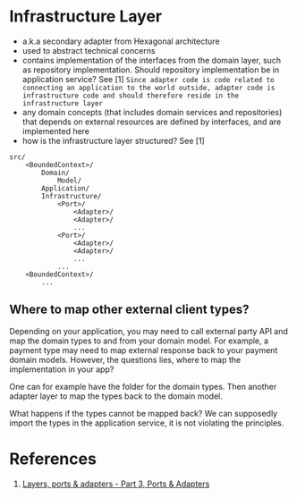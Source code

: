 # Infrastructure Layer

- a.k.a secondary adapter from Hexagonal architecture
- used to abstract technical concerns
- contains implementation of the interfaces from the domain layer, such as repository implementation. Should repository implementation be in application service? See [1] `Since adapter code is code related to connecting an application to the world outside, adapter code is infrastructure code and should therefore reside in the infrastructure layer`
- any domain concepts (that includes domain services and repositories) that depends on external resources are defined by interfaces, and are implemented here
- how is the infrastructure layer structured? See [1]

```
src/
    <BoundedContext>/
        Domain/
            Model/
        Application/
        Infrastructure/
            <Port>/
                <Adapter>/
                <Adapter>/
                ...
            <Port>/
                <Adapter>/
                <Adapter>/
                ...
            ...
    <BoundedContext>/
        ...
```


## Where to map other external client types?

Depending on your application, you may need to call external party API and map the domain types to and from your domain model. For example, a payment type may need to map external response back to your payment domain models. However, the questions lies, where to map the implementation in your app?

One can for example have the folder for the domain types. Then another adapter layer to map the types back to the domain model.


What happens if the types cannot be mapped back? We can supposedly import the types in the application service, it is not violating the principles.

# References

1. [Layers, ports & adapters - Part 3, Ports & Adapters](https://matthiasnoback.nl/2017/08/layers-ports-and-adapters-part-3-ports-and-adapters/)
